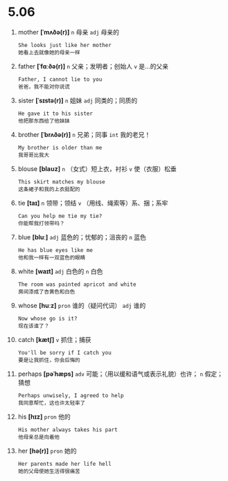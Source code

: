 # 5.06

1. mother **[ˈmʌðə(r)]** `n` 母亲 `adj` 母亲的

   ```
   She looks just like her mother
   她看上去就像她的母亲一样
   ```

2. father **[ˈfɑːðə(r)]** `n` 父亲；发明者；创始人 `v` 是...的父亲

   ```
   Father, I cannot lie to you
   爸爸，我不能对你说谎
   ```

3. sister **[ˈsɪstə(r)]** `n` 姐妹 `adj` 同类的；同质的

   ```
   He gave it to his sister
   他把那东西给了他妹妹
   ```

4. brother **[ˈbrʌðə(r)]** `n` 兄弟；同事 `int` 我的老兄！

   ```
   My brother is older than me
   我哥哥比我大
   ```

5. blouse **[blaʊz]** `n` （女式）短上衣，衬衫 `v` 使（衣服）松垂

   ```
   This skirt matches my blouse
   这条裙子和我的上衣挺配的
   ```

6. tie **[taɪ]** `n` 领带；领结 `v` （用线、绳索等）系、捆；系牢

   ```
   Can you help me tie my tie?
   你能帮我打领带吗？
   ```

7. blue **[bluː]** `adj` 蓝色的；忧郁的；沮丧的 `n` 蓝色

   ```
   He has blue eyes like me
   他和我一样有一双蓝色的眼睛
   ```

8. white **[waɪt]** `adj` 白色的 `n` 白色

   ```
   The room was painted apricot and white
   房间漆成了杏黄色和白色
   ```

9. whose **[huːz]** `pron` 谁的（疑问代词） `adj` 谁的

   ```
   Now whose go is it?
   现在该谁了？
   ```

10. catch **[kætʃ]** `v` 抓住；捕获

    ```
    You'll be sorry if I catch you
    要是让我抓住，你会后悔的
    ```

11. perhaps **[pəˈhæps]** `adv` 可能；（用以缓和语气或表示礼貌）也许； `n` 假定；猜想

    ```
    Perhaps unwisely, I agreed to help
    我同意帮忙，这也许太轻率了
    ```

12. his **[hɪz]** `pron` 他的

    ```
    His mother always takes his part
    他母亲总是向着他
    ```

13. her **[hə(r)]** `pron` 她的

    ```
    Her parents made her life hell
    她的父母使她生活得很痛苦
    ```
